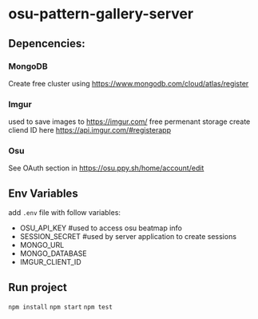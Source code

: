 # osu-pattern-gallery-server

## Depencencies:
### MongoDB
Create free cluster using https://www.mongodb.com/cloud/atlas/register

### Imgur
used to save images to https://imgur.com/
free permenant storage
create cliend ID here https://api.imgur.com/#registerapp

### Osu
See OAuth section in https://osu.ppy.sh/home/account/edit

## Env Variables
add `.env` file with follow variables:
- OSU_API_KEY #used to access osu beatmap info
- SESSION_SECRET #used by server application to create sessions
- MONGO_URL
- MONGO_DATABASE
- IMGUR_CLIENT_ID

## Run project
`npm install`
`npm start`
`npm test`

